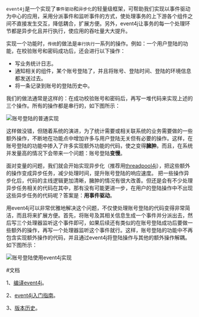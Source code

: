 `event4j`是一个实现了`事件驱动`和`异步化`的轻量级框架，可帮助我们实现以事件驱动为中心的应用，采用分派事件和监听事件的方式，使处理事务的上下游各个组件之间不直接发生交互，降低耦合，扩展方便。另外，event4j让事务的每一个处理环节都是异步化且并行执行，使应用的吞吐量大大提升。

实现一个功能时，`传统`的做法是`串行执行`一系列的操作。例如：一个用户登陆的功能，在校验账号和密码成功后，还会进行以下操作：
* 写业务统计日志。
* 通知相关的组件，某个账号登陆了，并且将账号、登陆时间、登陆的环境信息都发送过去。
* 将一条记录到账号的登陆历史中。

我们的做法通常是这样的：在成功校验账号和密码后，再写一堆代码来实现上述的三个操作。所有的操作都是串行的，如下图所示：

![账号登陆的普通实现](http://img0.ph.126.net/_ER36d2FiONGuOsq2E7SDw==/1135751531045032521.png)

这样做没错，但随着系统的演进，为了统计需要或相关联系统的业务需要做的一些额外操作，不断地在功能点中增加许多与用户登陆无关但有必要的操作。这样，在账号登陆的功能中掺入了许多实现额外功能的代码，使之变得**臃肿**。而且，在系统并发量高的情况下会带来一个问题：账号登陆**变慢**。

面对变量的问题，我们就会开始实现异步化（推荐用[threadpool4j](https://github.com/aofeng/threadpool4j)），把这些额外的操作变成异步任务，减少处理时间，提升账号登陆的响应速度。
把一些操作异步化后，代码的主线逻辑更加清晰，臃肿的情况有很大改善。但还是会有不少处理异步任务相关的代码在其中，那有没有可能更进一步，在用户的登陆操作中不出现这些异步任务的代码呢？答案是：**用事件驱动**。

用event4j可以非常优雅地解决这个问题，不仅使处理账号登陆的代码变得非常简洁，而且将来扩展方便。首先，将账号及其相关信息生成一个事件并分派出去，然后写三个处理器监听这个事件即可，如果后续还有类似的在账号登陆成功后要做一些额外的操作，再写一个处理器监听这个事件就行。这样，账号登陆的功能中不再包含实现额外操作的代码，并且通过event4j将登陆操作与其他的额外操作解耦。如下图所示：

![账号登陆使用event4j实现](http://img2.ph.126.net/pQ5M0xIQlYQ8B0M_TPMz7A==/3098476543648143866.png)

#文档

1、[编译event4j](https://github.com/aofeng/event4j/wiki/%E7%BC%96%E8%AF%91event4j)。

2、[event4j入门指南](https://github.com/aofeng/event4j/wiki/event4j%E4%BD%BF%E7%94%A8%E6%8C%87%E5%8D%97)。

3、[版本历史](https://github.com/aofeng/event4j/wiki/%E7%89%88%E6%9C%AC%E5%8E%86%E5%8F%B2)。
